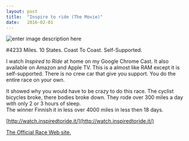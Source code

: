 ```yaml
---
layout: post
title:  "Inspire to ride (The Movie)"
date:   2016-02-01
---
```


![enter image description here](http://i0.wp.com/transambikerace.com/wp-content/uploads/2015/07/TransAm2016FlyerWeb.png)

#4233 Miles. 10 States. Coast To Coast. Self-Supported.



 I watch *Inspired to Ride* at home on my Google Chrome Cast.
 It also available on Amazon and Apple TV.
 This is a almost like RAM except it is self-supported. There is no crew car that give you support. You do the entire race on your own.
 
 It showed why you would have to be crazy to do this race.
 The cyclist bicycles broke, there bodies broke down. They rode over 300 miles a day with only 2 or 3 hours of sleep.  
 The winner Finnish it in less   over 4000 miles in less then 18 days.

[http://watch.inspiredtoride.it/](http://watch.inspiredtoride.it/)
 

[The Official Race Web site.](http://transambikerace.com/)                       

